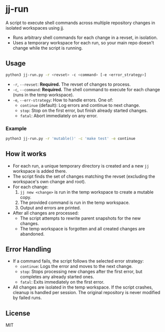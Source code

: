 # jj-run

A script to execute shell commands across multiple repository changes in isolated workspaces using [jj](https://github.com/jj-vcs/jj).

- Runs arbitrary shell commands for each change in a revset, in isolation.
- Uses a temporary workspace for each run, so your main repo doesn't change while the script is running.

## Usage

```sh
python3 jj-run.py -r <revset> -c <command> [-e <error_strategy>]
```

- `-r`, `--revset`: **Required.** The revset of changes to process.
- `-c`, `--command`: **Required.** The shell command to execute for each change (runs in the temp workspace).
- `-e`, `--err-strategy`: How to handle errors. One of:
  - `continue` (default): Log errors and continue to next change.
  - `stop`: Stop on the first error, but finish already started changes.
  - `fatal`: Abort immediately on any error.

### Example

```sh
python3 jj-run.py -r 'mutable()' -c 'make test' -e continue
```

## How it works
- For each run, a unique temporary directory is created and a new `jj` workspace is added there.
- The script finds the set of changes matching the revset (excluding the workspace's own change and root).
- For each change:
  1. `jj new <change>` is run in the temp workspace to create a mutable copy.
  2. The provided command is run in the temp workspace.
  3. Output and errors are printed.
- After all changes are processed:
  - The script attempts to rewrite parent snapshots for the new changes.
  - The temp workspace is forgotten and all created changes are abandoned.

## Error Handling
- If a command fails, the script follows the selected error strategy:
  - `continue`: Logs the error and moves to the next change.
  - `stop`: Stops processing new changes after the first error, but completes any already started ones.
  - `fatal`: Exits immediately on the first error.
- All changes are isolated in the temp workspace. If the script crashes, cleanup is handled per session. The original repository is never modified by failed runs.

## License

MIT